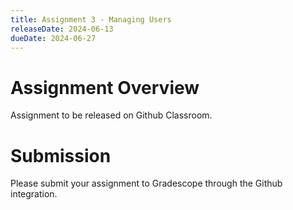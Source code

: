 ```yaml
---
title: Assignment 3 - Managing Users
releaseDate: 2024-06-13
dueDate: 2024-06-27
---
```


# Assignment Overview

Assignment to be released on Github Classroom.

# Submission

Please submit your assignment to Gradescope through the Github integration.
